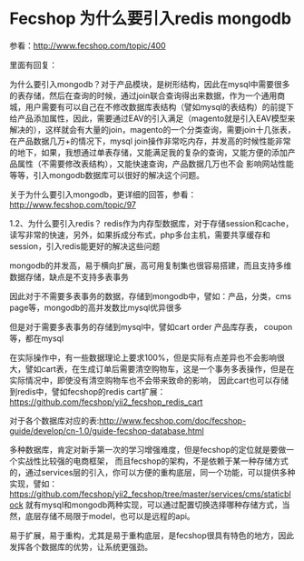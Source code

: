 Fecshop 为什么要引入redis mongodb
===============



参看：http://www.fecshop.com/topic/400

里面有回复：

为什么要引入mongodb？对于产品模块，是树形结构，因此在mysql中需要很多的表存储，然后在查询的时候，通过join联合查询得出来数据，作为一个通用商城，用户需要有可以自己在不修改数据库表结构（譬如mysql的表结构）的前提下给产品添加属性，因此，需要通过EAV的引入满足（magento就是引入EAV模型来解决的），这样就会有大量的join，magento的一个分类查询，需要join十几张表，在产品数据几万+的情况下，mysql join操作非常吃内存，并发高的时候性能非常的地下，如果，我想通过单表存储，又能满足我的复杂的查询，又能方便的添加产品属性（不需要修改表结构），又能快速查询，产品数据几万也不会 影响网站性能等等，引入mongodb数据库可以很好的解决这个问题。

关于为什么要引入mongodb，更详细的回答，参看：http://www.fecshop.com/topic/97

1.2、为什么要引入redis？ redis作为内存型数据库，对于存储session和cache，读写非常的快速，另外，如果拆成分布式，php多台主机，需要共享缓存和session，引入redis能更好的解决这些问题




mongodb的并发高，易于横向扩展，高可用复制集也很容易搭建，而且支持多维数据存储，缺点是不支持多表事务

因此对于不需要多表事务的数据，存储到mongodb中，譬如：产品，分类，cms page等，mongodb的高并发数比mysql优异很多

但是对于需要多表事务的存储到mysql中，譬如cart  order 产品库存表， coupon等，都在mysql

在实际操作中，有一些数据理论上要求100%，但是实际有点差异也不会影响很大，譬如cart表，在生成订单后需要清空购物车，这是一个事务多表操作，但是在实际情况中，即使没有清空购物车也不会带来致命的影响，
因此cart也可以存储到redis中，譬如fecshop的redis cart扩展：https://github.com/fecshop/yii2_fecshop_redis_cart

对于各个数据库对应的表:http://www.fecshop.com/doc/fecshop-guide/develop/cn-1.0/guide-fecshop-database.html

多种数据库，肯定对新手第一次的学习增强难度，但是fecshop的定位就是要做一个实战性比较强的电商框架，
而且fecshop的架构，不是依赖于某一种存储方式的，通过services层的引入，你可以方便的重构底层，同一个功能，可以提供多种实现，譬如：https://github.com/fecshop/yii2_fecshop/tree/master/services/cms/staticblock
就有mysql和mongodb两种实现，可以通过配置切换选择哪种存储方式，当然，底层存储不局限于model，也可以是远程的api。

易于扩展，易于重构，尤其是易于重构底层，是fecshop很具有特色的地方，因此发挥各个数据库的优势，让系统更强劲。














